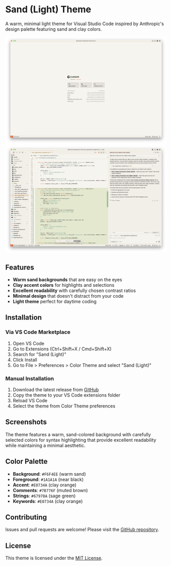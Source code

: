 # Sand (Light) Theme

A warm, minimal light theme for Visual Studio Code inspired by Anthropic's design palette featuring sand and clay colors.

![Sand (Light) starter screen](images/start.png)
![Sand (Light) Code w/ chat window ](images/code.png)

## Features

- **Warm sand backgrounds** that are easy on the eyes
- **Clay accent colors** for highlights and selections  
- **Excellent readability** with carefully chosen contrast ratios
- **Minimal design** that doesn't distract from your code
- **Light theme** perfect for daytime coding

## Installation

### Via VS Code Marketplace

1. Open VS Code
2. Go to Extensions (Ctrl+Shift+X / Cmd+Shift+X)
3. Search for "Sand (Light)"
4. Click Install
5. Go to File > Preferences > Color Theme and select "Sand (Light)"

### Manual Installation

1. Download the latest release from [GitHub](https://github.com/dhrumilcse/sand-theme)
2. Copy the theme to your VS Code extensions folder
3. Reload VS Code
4. Select the theme from Color Theme preferences

## Screenshots

The theme features a warm, sand-colored background with carefully selected colors for syntax highlighting that provide excellent readability while maintaining a minimal aesthetic.

## Color Palette

- **Background**: `#F6F4EE` (warm sand)
- **Foreground**: `#1A1A1A` (near black)
- **Accent**: `#E0734A` (clay orange)
- **Comments**: `#7B776F` (muted brown)
- **Strings**: `#67978A` (sage green)
- **Keywords**: `#E0734A` (clay orange)

## Contributing

Issues and pull requests are welcome! Please visit the [GitHub repository](https://github.com/dhrumil/sand-theme).

## License

This theme is licensed under the [MIT License](LICENSE).
